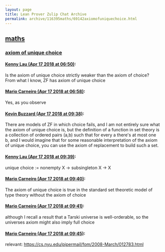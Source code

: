 ```yaml
---
layout: page
title: Lean Prover Zulip Chat Archive 
permalink: archive/116395maths/69142axiomofuniquechoice.html
---
```


## [maths](index.html)
### [axiom of unique choice](69142axiomofuniquechoice.html)

#### [Kenny Lau (Apr 17 2018 at 06:50)](https://leanprover.zulipchat.com/#narrow/stream/116395-maths/topic/axiom%20of%20unique%20choice/near/125181778):
Is the axiom of unique choice strictly weaker than the axiom of choice? From what I know, ZF has axiom of unique choice

#### [Mario Carneiro (Apr 17 2018 at 06:58)](https://leanprover.zulipchat.com/#narrow/stream/116395-maths/topic/axiom%20of%20unique%20choice/near/125181992):
Yes, as you observe

#### [Kevin Buzzard (Apr 17 2018 at 09:38)](https://leanprover.zulipchat.com/#narrow/stream/116395-maths/topic/axiom%20of%20unique%20choice/near/125186342):
There are models of ZF in which choice fails, and I am not entirely sure what the axiom of unique choice is, but the definition of a function in set theory is a collection of ordered pairs (a,b) such that for every a there's at most one b, and I would imagine that for some reasonable interpretation of the axiom of unique choice, you can use the axiom of replacement to build such a set.

#### [Kenny Lau (Apr 17 2018 at 09:39)](https://leanprover.zulipchat.com/#narrow/stream/116395-maths/topic/axiom%20of%20unique%20choice/near/125186348):
unique choice := nonempty X -> subsingleton X -> X

#### [Mario Carneiro (Apr 17 2018 at 09:40)](https://leanprover.zulipchat.com/#narrow/stream/116395-maths/topic/axiom%20of%20unique%20choice/near/125186393):
The axiom of unique choice is true in the standard set theoretic model of type theory without the axiom of choice

#### [Mario Carneiro (Apr 17 2018 at 09:41)](https://leanprover.zulipchat.com/#narrow/stream/116395-maths/topic/axiom%20of%20unique%20choice/near/125186406):
although I recall a result that a Tarski universe is well-orderable, so the universes axiom might also imply full choice

#### [Mario Carneiro (Apr 17 2018 at 09:45)](https://leanprover.zulipchat.com/#narrow/stream/116395-maths/topic/axiom%20of%20unique%20choice/near/125186508):
relevant: https://cs.nyu.edu/pipermail/fom/2008-March/012783.html

